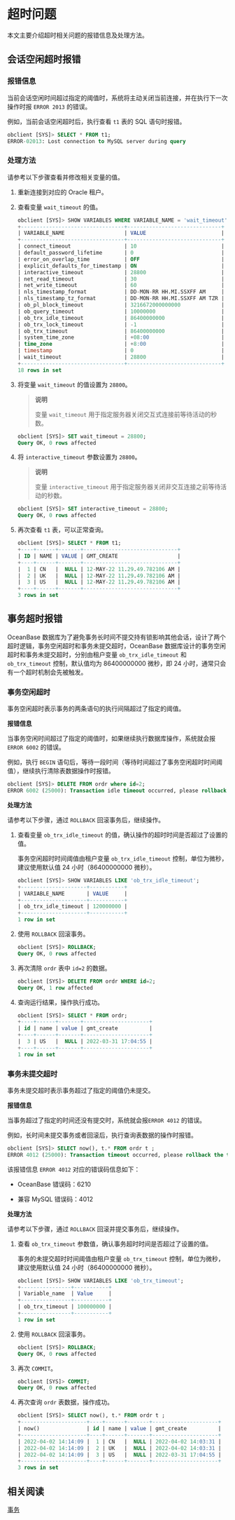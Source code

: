 # 超时问题

本文主要介绍超时相关问题的报错信息及处理方法。

## 会话空闲超时报错

### 报错信息

当前会话空闲时间超过指定的阈值时，系统将主动关闭当前连接，并在执行下一次操作时报 `ERROR 2013` 的错误。

例如，当前会话空闲超时后，执行查看 `t1` 表的 SQL 语句时报错。

```sql
obclient [SYS]> SELECT * FROM t1;
ERROR-02013: Lost connection to MySQL server during query
```

### 处理方法

请参考以下步骤查看并修改相关变量的值。

1. 重新连接到对应的 Oracle 租户。

2. 查看变量 `wait_timeout` 的值。

   ```sql
   obclient [SYS]> SHOW VARIABLES WHERE VARIABLE_NAME = 'wait_timeout';
   +---------------------------------+------------------------------+
   | VARIABLE_NAME                   | VALUE                        |
   +---------------------------------+------------------------------+
   | connect_timeout                 | 10                           |
   | default_password_lifetime       | 0                            |
   | error_on_overlap_time           | OFF                          |
   | explicit_defaults_for_timestamp | ON                           |
   | interactive_timeout             | 28800                        |
   | net_read_timeout                | 30                           |
   | net_write_timeout               | 60                           |
   | nls_timestamp_format            | DD-MON-RR HH.MI.SSXFF AM     |
   | nls_timestamp_tz_format         | DD-MON-RR HH.MI.SSXFF AM TZR |
   | ob_pl_block_timeout             | 3216672000000000             |
   | ob_query_timeout                | 10000000                     |
   | ob_trx_idle_timeout             | 86400000000                  |
   | ob_trx_lock_timeout             | -1                           |
   | ob_trx_timeout                  | 86400000000                  |
   | system_time_zone                | +08:00                       |
   | time_zone                       | +8:00                        |
   | timestamp                       | 0                            |
   | wait_timeout                    | 28800                        |
   +---------------------------------+------------------------------+
   18 rows in set
   ```

3. 将变量 `wait_timeout` 的值设置为 `28800`。

   >**说明**
   >
   >变量 `wait_timeout` 用于指定服务器关闭交互式连接前等待活动的秒数。

   ```sql
   obclient [SYS]> SET wait_timeout = 28800;
   Query OK, 0 rows affected
   ```

4. 将 `interactive_timeout` 参数设置为 `28800`。

   >**说明**
   >
   >变量 `interactive_timeout` 用于指定服务器关闭非交互连接之前等待活动的秒数。

   ```sql
   obclient [SYS]> SET interactive_timeout = 28800;
   Query OK, 0 rows affected
   ```

5. 再次查看 `t1` 表，可以正常查询。

   ```sql
   obclient [SYS]> SELECT * FROM t1;
   +----+------+-------+------------------------------+
   | ID | NAME | VALUE | GMT_CREATE                   |
   +----+------+-------+------------------------------+
   |  1 | CN   |  NULL | 12-MAY-22 11.29.49.782106 AM |
   |  2 | UK   |  NULL | 12-MAY-22 11.29.49.782106 AM |
   |  3 | US   |  NULL | 12-MAY-22 11.29.49.782106 AM |
   +----+------+-------+------------------------------+
   3 rows in set
   ```

## 事务超时报错

OceanBase 数据库为了避免事务长时间不提交持有锁影响其他会话，设计了两个超时逻辑，事务空闲超时和事务未提交超时，OceanBase 数据库设计的事务空闲超时和事务未提交超时，分别由租户变量 `ob_trx_idle_timeout` 和 `ob_trx_timeout` 控制，默认值均为 86400000000 微秒，即 24 小时，通常只会有一个超时机制会先被触发。

### 事务空闲超时

事务空闲超时表示事务的两条语句的执行间隔超过了指定的阈值。

**报错信息**

当事务空闲时间超过了指定的阈值时，如果继续执行数据库操作，系统就会报 `ERROR 6002` 的错误。

例如，执行 `BEGIN` 语句后，等待一段时间（等待时间超过了事务空闲超时时间阈值），继续执行清除表数据操作时报错。

```sql
obclient [SYS]> DELETE FROM ordr where id=2;
ERROR 6002 (25000): Transaction idle timeout occurred, please rollback the transaction, set the variable ob_trx_idle_timeout to a larger value and then restart the transaction
```

**处理方法**

请参考以下步骤，通过 `ROLLBACK` 回滚事务后，继续操作。

1. 查看变量 `ob_trx_idle_timeout` 的值，确认操作的超时时间是否超过了设置的值。

   事务空闲超时时间阈值由租户变量 `ob_trx_idle_timeout` 控制，单位为微秒，建议使用默认值 24 小时（86400000000 微秒）。

   ```sql
   obclient [SYS]> SHOW VARIABLES LIKE 'ob_trx_idle_timeout';
   +---------------------+-----------+
   | VARIABLE_NAME       | VALUE     |
   +---------------------+-----------+
   | ob_trx_idle_timeout | 120000000 |
   +---------------------+-----------+
   1 row in set
   ```

2. 使用 `ROLLBACK` 回滚事务。

   ```sql
   obclient [SYS]> ROLLBACK;
   Query OK, 0 rows affected
   ```

3. 再次清除 `ordr` 表中 `id=2` 的数据。

   ```sql
   obclient [SYS]> DELETE FROM ordr WHERE id=2;
   Query OK, 1 row affected
   ```

4. 查询运行结果，操作执行成功。

   ```sql
   obclient [SYS]> SELECT * FROM ordr;
   +----+------+-------+---------------------+
   | id | name | value | gmt_create          |
   +----+------+-------+---------------------+
   |  3 | US   |  NULL | 2022-03-31 17:04:55 |
   +----+------+-------+---------------------+
   1 row in set
   ```

### 事务未提交超时

事务未提交超时表示事务超过了指定的阈值仍未提交。

**报错信息**

当事务超过了指定的时间还没有提交时，系统就会报`ERROR 4012` 的错误。

例如，长时间未提交事务或者回滚后，执行查询表数据的操作时报错。

```sql
obclient [SYS]> SELECT now(), t.* FROM ordr t ;
ERROR 4012 (25000): Transaction timeout occurred, please rollback the transaction, set the variable ob_trx_timeout to a larger value and then restart the transaction
```

该报错信息 `ERROR 4012` 对应的错误码信息如下：

* OceanBase 错误码：6210

* 兼容 MySQL 错误码：4012

**处理方法**

请参考以下步骤，通过 `ROLLBACK` 回滚并提交事务后，继续操作。

1. 查看 `ob_trx_timeout` 参数值，确认事务超时时间是否超过了设置的值。

   事务的未提交超时时间阈值由租户变量 `ob_trx_timeout` 控制，单位为微秒，建议使用默认值 24 小时（86400000000 微秒）。

   ```sql
   obclient [SYS]> SHOW VARIABLES LIKE 'ob_trx_timeout';
   +----------------+-----------+
   | Variable_name  | Value     |
   +----------------+-----------+
   | ob_trx_timeout | 100000000 |
   +----------------+-----------+
   1 row in set
   ```

2. 使用 `ROLLBACK` 回滚事务。

   ```sql
   obclient [SYS]> ROLLBACK;
   Query OK, 0 rows affected
   ```

3. 再次 `COMMIT`。

   ```sql
   obclient [SYS]> COMMIT;
   Query OK, 0 rows affected
   ```

4. 再次查询 `ordr` 表数据，操作成功。

   ```sql
   obclient [SYS]> SELECT now(), t.* FROM ordr t ;
   +---------------------+----+------+-------+---------------------+
   | now()               | id | name | value | gmt_create          |
   +---------------------+----+------+-------+---------------------+
   | 2022-04-02 14:14:09 |  1 | CN   |  NULL | 2022-04-02 14:03:31 |
   | 2022-04-02 14:14:09 |  2 | UK   |  NULL | 2022-04-02 14:03:31 |
   | 2022-04-02 14:14:09 |  3 | US   |  NULL | 2022-03-31 17:04:55 |
   +---------------------+----+------+-------+---------------------+
   3 rows in set
   ```

## 相关阅读

[事务](../5.transaction.md)
